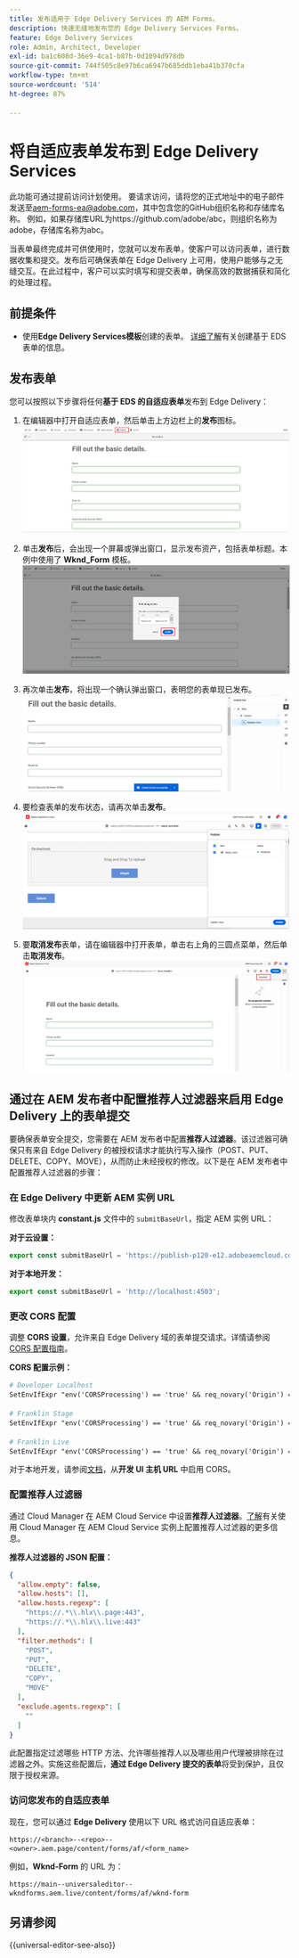 ```yaml
---
title: 发布适用于 Edge Delivery Services 的 AEM Forms。
description: 快速无缝地发布您的 Edge Delivery Services Forms。
feature: Edge Delivery Services
role: Admin, Architect, Developer
exl-id: ba1c608d-36e9-4ca1-b87b-0d1094d978db
source-git-commit: 744f505c8e97b6ca6947b685ddb1eba41b370cfa
workflow-type: tm+mt
source-wordcount: '514'
ht-degree: 87%

---
```


# 将自适应表单发布到 Edge Delivery Services

<span class="preview">此功能可通过提前访问计划使用。 要请求访问，请将您的正式地址中的电子邮件发送至<a href="mailto:aem-forms-ea@adobe.com">aem-forms-ea@adobe.com</a>，其中包含您的GitHub组织名称和存储库名称。 例如，如果存储库URL为https://github.com/adobe/abc，则组织名称为adobe，存储库名称为abc。</span>


当表单最终完成并可供使用时，您就可以发布表单，使客户可以访问表单，进行数据收集和提交。发布后可确保表单在 Edge Delivery 上可用，使用户能够与之无缝交互。在此过程中，客户可以实时填写和提交表单，确保高效的数据捕获和简化的处理过程。

## 前提条件

* 使用&#x200B;**Edge Delivery Services模板**&#x200B;创建的表单。 [详细了解](/help/edge/docs/forms/universal-editor/getting-started-universal-editor.md)有关创建基于 EDS 表单的信息。

## 发布表单

您可以按照以下步骤将任何&#x200B;**基于 EDS 的自适应表单**&#x200B;发布到 Edge Delivery：

<!--1. Select the **Adaptive Form** that you want to publish and click the **Edit** ![edit icon](/help/forms/assets/edit.svg) icon.
   ![Select EDS-Based Form](/help/forms/assets/select-eds-based-form.png)-->

1. 在编辑器中打开自适应表单，然后单击上方边栏上的&#x200B;**发布**图标。
   ![单击发布](/help/forms/assets/publish-icon-eds-form.png)

1. 单击&#x200B;**发布**&#x200B;后，会出现一个屏幕或弹出窗口，显示发布资产，包括表单标题。本例中使用了 **Wknd_Form** 模板。
   ![在单击发布上](/help/forms/assets/on-click-publish.png)

1. 再次单击&#x200B;**发布**，将出现一个确认弹出窗口，表明您的表单现已发布。
   ![发布成功](/help/forms/assets/publish-success.png)

1. 要检查表单的发布状态，请再次单击&#x200B;**发布**。
   ![发布状态](/help/forms/assets/publish-status.png)

1. 要&#x200B;**取消发布**&#x200B;表单，请在编辑器中打开表单，单击右上角的三圆点菜单，然后单击&#x200B;**取消发布**。
   ![取消发布](/help/forms/assets/unpublish--form.png)

## 通过在 AEM 发布者中配置推荐人过滤器来启用 Edge Delivery 上的表单提交

要确保表单安全提交，您需要在 AEM 发布者中配置&#x200B;**推荐人过滤器**。该过滤器可确保只有来自 Edge Delivery 的被授权请求才能执行写入操作（POST、PUT、DELETE、COPY、MOVE），从而防止未经授权的修改。以下是在 AEM 发布者中配置推荐人过滤器的步骤：

### 在 Edge Delivery 中更新 AEM 实例 URL

修改表单块内 **constant.js** 文件中的 `submitBaseUrl`，指定 AEM 实例 URL：

**对于云设置：**

```js
export const submitBaseUrl = 'https://publish-p120-e12.adobeaemcloud.com';
```
**对于本地开发：**

```js
export const submitBaseUrl = 'http://localhost:4503';
```

### 更改 CORS 配置

调整 **CORS 设置**，允许来自 Edge Delivery 域的表单提交请求。详情请参阅 [CORS 配置指南](https://experienceleague.adobe.com/zh-hans/docs/experience-manager-learn/getting-started-with-aem-headless/deployments/configurations/cors)。

**CORS 配置示例：**

```apache
# Developer Localhost
SetEnvIfExpr "env('CORSProcessing') == 'true' && req_novary('Origin') =~ m#(http://localhost(:\d+)?$)#" CORSTrusted=true

# Franklin Stage
SetEnvIfExpr "env('CORSProcessing') == 'true' && req_novary('Origin') =~ m#(https://.*\.hlx\.page$)#" CORSTrusted=true  

# Franklin Live
SetEnvIfExpr "env('CORSProcessing') == 'true' && req_novary('Origin') =~ m#(https://.*\.hlx\.live$)#" CORSTrusted=true
```
对于本地开发，请参阅[文档](https://experienceleague.adobe.com/zh-hans/docs/experience-manager-cloud-service/content/headless/deployment/referrer-filter)，从&#x200B;**开发 UI 主机 URL** 中启用 CORS。

### 配置推荐人过滤器

通过 Cloud Manager 在 AEM Cloud Service 中设置&#x200B;**推荐人过滤器**。[了解](https://experienceleague.adobe.com/zh-hans/docs/experience-manager-learn/foundation/security/understand-cross-origin-resource-sharing)有关使用 Cloud Manager 在 AEM Cloud Service 实例上配置推荐人过滤器的更多信息。

**推荐人过滤器的 JSON 配置：**

```json
{
  "allow.empty": false,
  "allow.hosts": [],
  "allow.hosts.regexp": [
    "https://.*\\.hlx\\.page:443",
    "https://.*\\.hlx\\.live:443"
  ],
  "filter.methods": [
    "POST",
    "PUT",
    "DELETE",
    "COPY",
    "MOVE"
  ],
  "exclude.agents.regexp": [
    ""
  ]
}
```

此配置指定过滤哪些 HTTP 方法、允许哪些推荐人以及哪些用户代理被排除在过滤器之外。实施这些配置后，**通过 Edge Delivery 提交的表单**&#x200B;将受到保护，且仅限于授权来源。

### 访问您发布的自适应表单

现在，您可以通过 **Edge Delivery** 使用以下 URL 格式访问自适应表单：

```
https://<branch>--<repo>--<owner>.aem.page/content/forms/af/<form_name>
```

例如，**Wknd-Form** 的 URL 为：

```
https://main--universaleditor--wkndforms.aem.live/content/forms/af/wknd-form
```


## 另请参阅

{{universal-editor-see-also}}

